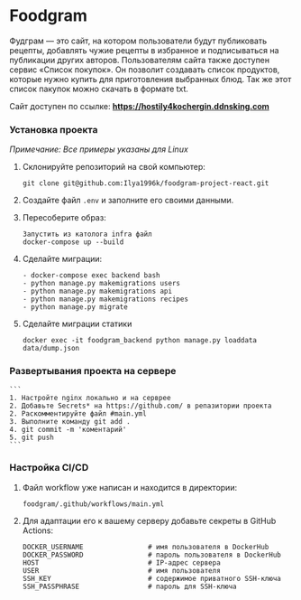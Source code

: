 # Foodgram

Фудграм — это сайт, на котором пользователи будут публиковать рецепты, добавлять чужие рецепты в избранное и подписываться на публикации других авторов. Пользователям сайта также доступен сервис «Список покупок». Он позволит создавать список продуктов, которые нужно купить для приготовления выбранных блюд. Так же этот список пакупок можно скачать в формате txt.

Сайт доступен по ссылке: **https://hostily4kochergin.ddnsking.com**

### Установка проекта
<i>Примечание: Все примеры указаны для Linux</i><br>
1. Склонируйте репозиторий на свой компьютер:
    ```
    git clone git@github.com:Ilya1996k/foodgram-project-react.git
    ```
2. Создайте файл `.env` и заполните его своими данными.

3. Пересоберите образ:

    ```
    Запустить из католога infra файл
    docker-compose up --build
    ```

4. Сделайте  миграции:

    ```
    - docker-compose exec backend bash
    - python manage.py makemigrations users
    - python manage.py makemigrations api
    - python manage.py makemigrations recipes
    - python manage.py migrate
    ```

5.  Сделайте миграции  статики
    ```
    docker exec -it foodgram_backend python manage.py loaddata data/dump.json
    ```
### Развертывания проекта на сервере

    ```
    1. Настройте nginx локально и на серврее
    2. Добавьте Secrets* на https://github.com/ в репазитории проекта
    2. Раскомментируйте файл #main.yml 
    3. Выполните команду git add .
    4. git commit -m 'коментарий'
    5. git push 
    ```
### Настройка CI/CD

1. Файл workflow уже написан и находится в директории:

    ```
    foodgram/.github/workflows/main.yml
    ```

2. Для адаптации его к вашему серверу добавьте секреты в GitHub Actions:

    ```
    DOCKER_USERNAME                # имя пользователя в DockerHub
    DOCKER_PASSWORD                # пароль пользователя в DockerHub
    HOST                           # IP-адрес сервера
    USER                           # имя пользователя
    SSH_KEY                        # содержимое приватного SSH-ключа 
    SSH_PASSPHRASE                 # пароль для SSH-ключа

   
    ```